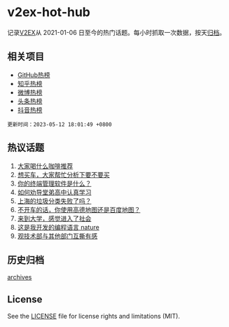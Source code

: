# v2ex-hot-hub

 记录[V2EX](https://www.v2ex.com/)从 2021-01-06 日至今的热门话题。每小时抓取一次数据，按天[归档](archives)。
 
 ## 相关项目

- [GitHub热榜](https://github.com/it985/github-hot-hub)
- [知乎热榜](https://github.com/it985/zhihu-hot-hub)
- [微博热榜](https://github.com/it985/weibo-hot-hub)
- [头条热榜](https://github.com/it985/toutiao-hot-hub)
- [抖音热榜](https://github.com/it985/douyin-hot-hub)


 `更新时间：2023-05-12 18:01:49 +0800`

## 热议话题

1. [大家喝什么咖啡推荐](https://www.v2ex.com/t/939378)
1. [想买车，大家帮忙分析下要不要买](https://www.v2ex.com/t/939404)
1. [你的终端管理软件是什么？](https://www.v2ex.com/t/939408)
1. [如何劝导堂弟高中认真学习](https://www.v2ex.com/t/939431)
1. [上海的垃圾分类失败了吗？](https://www.v2ex.com/t/939484)
1. [不开车的话，你使用高德地图还是百度地图？](https://www.v2ex.com/t/939401)
1. [来到大学，感觉进入了社会](https://www.v2ex.com/t/939343)
1. [这是我开发的编程语言 nature](https://www.v2ex.com/t/939430)
1. [观技术部与其他部门互撕有感](https://www.v2ex.com/t/939422)

## 历史归档

[archives](archives)

## License

See the [LICENSE](LICENSE) file for license rights and limitations (MIT).

